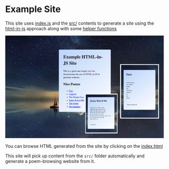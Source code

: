 # Example Site

This site uses [index.js](./index.js) and the [src/](./src) contents to generate a site using the [html-in-js](https://www.npmjs.com/package/html-in-js) approach along with some [helper functions](../README.md#sample-helper-functions)

![screenshots](./screenshots.jpg)

You can browse HTML generated from the site by clicking on the [index.html](https://theproductiveprogrammer.github.io/html-in-js/example-site/)

This site will pick up content from the `src/` folder automatically and generate a poem-browsing website from it.
